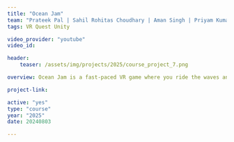 ```yaml
---
title: "Ocean Jam"
team: "Prateek Pal | Sahil Rohitas Choudhary | Aman Singh | Priyam Kumar Deka"
tags: VR Quest Unity

video_provider: "youtube"
video_id:

header:
    teaser: /assets/img/projects/2025/course_project_7.png

overview: Ocean Jam is a fast-paced VR game where you ride the waves and take down enemies with basketball shots! Dodge obstacles, aim with precision, and race through dynamic waters. Shoot, steer, and dominate the ocean! 🌊🏀 

project-link:

active: "yes"
type: "course"
year: "2025"
date: 20240803

---
```

